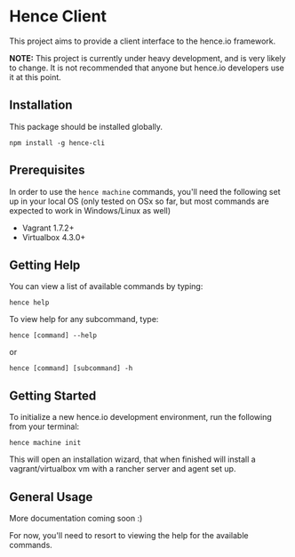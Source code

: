 # Hence Client
This project aims to provide a client interface to the hence.io framework.

**NOTE:** This project is currently under heavy development, and is very likely to change. It is not recommended that anyone but hence.io developers use it at this point.

## Installation
This package should be installed globally.

`npm install -g hence-cli`

## Prerequisites
In order to use the `hence machine` commands, you'll need the following set up in your local OS (only tested on OSx so far, but most commands are expected to work in Windows/Linux as well)
* Vagrant 1.7.2+
* Virtualbox 4.3.0+

## Getting Help
You can view a list of available commands by typing:

`hence help`

To view help for any subcommand, type:

`hence [command] --help`

or

`hence [command] [subcommand] -h`

## Getting Started
To initialize a new hence.io development environment, run the following from your terminal:

`hence machine init`

This will open an installation wizard, that when finished will install a vagrant/virtualbox vm with a rancher server and agent set up.

## General Usage
More documentation coming soon :)

For now, you'll need to resort to viewing the help for the available commands.
